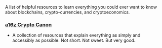 A list of helpful resources to learn everything you could ever want to know about blockchains, crypto-currencies, and cryptoeconomics.


### [a16z Crypto Canon](https://a16z.com/2018/02/10/crypto-readings-resources/)
- A collection of resources that explain everything as simply and accessibly as possible. Not short. Not sweet. But very good.

